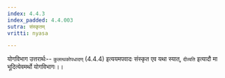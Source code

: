 ```yaml
---
index: 4.4.3
index_padded: 4.4.003
sutra: संस्कृतम्
vritti: nyasa

---
```

योगविभाग उत्तरार्थः-- `कुलत्थकोपधादण्` (4.4.4) इत्ययमपवादः संस्कृत एव यथा स्यात्, `दीव्यति` इत्यादौ मा भूदित्येवमर्थो योगविभागः।।